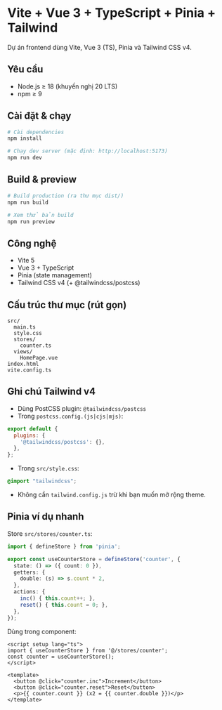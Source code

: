 # Vite + Vue 3 + TypeScript + Pinia + Tailwind

Dự án frontend dùng Vite, Vue 3 (TS), Pinia và Tailwind CSS v4.

## Yêu cầu
- Node.js ≥ 18 (khuyến nghị 20 LTS)
- npm ≥ 9

## Cài đặt & chạy
```powershell
# Cài dependencies
npm install

# Chạy dev server (mặc định: http://localhost:5173)
npm run dev
```

## Build & preview
```powershell
# Build production (ra thư mục dist/)
npm run build

# Xem thử bản build
npm run preview
```

## Công nghệ
- Vite 5
- Vue 3 + TypeScript
- Pinia (state management)
- Tailwind CSS v4 (+ @tailwindcss/postcss)

## Cấu trúc thư mục (rút gọn)
```
src/
  main.ts
  style.css
  stores/
    counter.ts
  views/
    HomePage.vue
index.html
vite.config.ts
```

## Ghi chú Tailwind v4
- Dùng PostCSS plugin: `@tailwindcss/postcss`
- Trong `postcss.config.(js|cjs|mjs)`:
```js
export default {
  plugins: {
    '@tailwindcss/postcss': {},
  },
};
```
- Trong `src/style.css`:
```css
@import "tailwindcss";
```
- Không cần `tailwind.config.js` trừ khi bạn muốn mở rộng theme.

## Pinia ví dụ nhanh
Store `src/stores/counter.ts`:
```ts
import { defineStore } from 'pinia';

export const useCounterStore = defineStore('counter', {
  state: () => ({ count: 0 }),
  getters: {
    double: (s) => s.count * 2,
  },
  actions: {
    inc() { this.count++; },
    reset() { this.count = 0; },
  },
});
```
Dùng trong component:
```vue
<script setup lang="ts">
import { useCounterStore } from '@/stores/counter';
const counter = useCounterStore();
</script>

<template>
  <button @click="counter.inc">Increment</button>
  <button @click="counter.reset">Reset</button>
  <p>{{ counter.count }} (x2 = {{ counter.double }})</p>
</template>
```